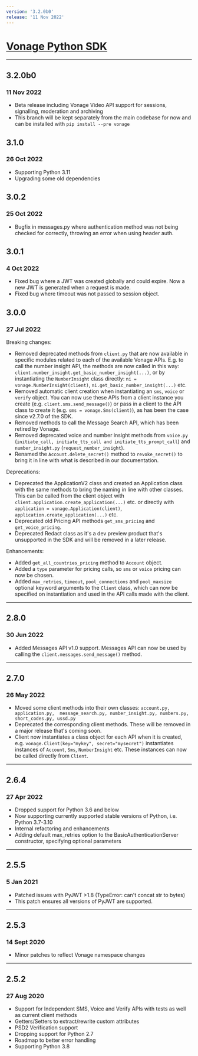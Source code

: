 ```yaml
---
version: '3.2.0b0'
release: '11 Nov 2022'
---
```

# [Vonage Python SDK](https://github.com/Vonage/vonage-python-sdk)

---

## 3.2.0b0
### 11 Nov 2022

- Beta release including Vonage Video API support for sessions, signalling, moderation and archiving
- This branch will be kept separately from the main codebase for now and can be installed with `pip install --pre vonage`

## 3.1.0
### 26 Oct 2022

- Supporting Python 3.11
- Upgrading some old dependencies

## 3.0.2
### 25 Oct 2022

- Bugfix in messages.py where authentication method was not being checked for correctly, throwing an error when using header auth.

## 3.0.1
### 4 Oct 2022

- Fixed bug where a JWT was created globally and could expire. Now a new JWT is generated when a request is made.
- Fixed bug where timeout was not passed to session object.

## 3.0.0
### 27 Jul 2022

Breaking changes:
- Removed deprecated methods from `client.py` that are now available in specific modules related to each of the available Vonage APIs. E.g. to call the number insight API, the methods are now called in this way: `client.number_insight.get_basic_number_insight(...)`, or by instantiating the `NumberInsight` class directly: `ni = vonage.NumberInsight(client)`, `ni.get_basic_number_insight(...)` etc.
- Removed automatic client creation when instantiating an `sms`, `voice` or `verify` object. You can now use these APIs from a client instance you create (e.g. `client.sms.send_message()`) or pass in a client to the API class to create it (e.g. `sms = vonage.Sms(client)`), as has been the case since v2.7.0 of the SDK.
- Removed methods to call the Message Search API, which has been retired by Vonage.
- Removed deprecated voice and number insight methods from `voice.py` (`initiate_call, initiate_tts_call and initiate_tts_prompt_call`) and `number_insight.py` (`request_number_insight`).
- Renamed the `Account.delete_secret()` method to `revoke_secret()` to bring it in line with what is described in our documentation.

Deprecations:
- Deprecated the ApplicationV2 class and created an Application class with the same methods to bring the naming in line with other classes. This can be called from the client object with `client.application.create_application(...)` etc. or directly with `application = vonage.Application(client)`, `application.create_application(...)` etc.
- Deprecated old Pricing API methods `get_sms_pricing` and `get_voice_pricing`.
- Deprecated Redact class as it's a dev preview product that's unsupported in the SDK and will be removed in a later release.

Enhancements:
- Added `get_all_countries_pricing` method to `Account` object.
- Added a `type` parameter for pricing calls, so `sms` or `voice` pricing can now be chosen.
- Added `max_retries`, `timeout`, `pool_connections` and `pool_maxsize` optional keyword arguments to the `Client` class, which can now be specified on instantiation and used in the API calls made with the client.

---

## 2.8.0
### 30 Jun 2022

- Added Messages API v1.0 support. Messages API can now be used by calling the `client.messages.send_message()` method.

---

## 2.7.0
### 26 May 2022

- Moved some client methods into their own classes: `account.py, application.py, 
message_search.py, number_insight.py, numbers.py, short_codes.py, ussd.py`
- Deprecated the corresponding client methods. These will be removed in a major release that's coming soon.
- Client now instantiates a class object for each API when it is created, e.g. `vonage.Client(key="mykey", secret="mysecret")`
instantiates instances of `Account`, `Sms`, `NumberInsight` etc. These instances can now be called directly from `Client`.

---

## 2.6.4
### 27 Apr 2022

- Dropped support for Python 3.6 and below
- Now supporting currently supported stable versions of Python, i.e. Python 3.7-3.10
- Internal refactoring and enhancements
- Adding default max_retries option to the BasicAuthenticationServer constructor, specifying optional parameters

---

## 2.5.5
### 5 Jan 2021

- Patched issues with PyJWT >1.8 (TypeError: can't concat str to bytes)
- This patch ensures all versions of PyJWT are supported.

---

## 2.5.3
### 14 Sept 2020

- Minor patches to reflect Vonage namespace changes

---

## 2.5.2
### 27 Aug 2020

- Support for Independent SMS, Voice and Verify APIs with tests as well as current client methods
- Getters/Setters to extract/rewrite custom attributes
- PSD2 Verification support
- Dropping support for Python 2.7
- Roadmap to better error handling
- Supporting Python 3.8